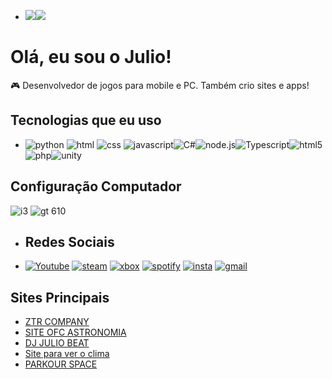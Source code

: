 - ![](https://github-readme-stats.vercel.app/api?username=ztrcompany1&theme=blue-green)![](	https://github-readme-stats.vercel.app/api/top-langs/?username=ztrcompany1&theme=blue-green)

# Olá, eu sou o Julio!

🎮 Desenvolvedor de jogos para mobile e PC. Também crio sites e apps!

## Tecnologias que eu uso

- ![python](https://img.shields.io/badge/Python-3776AB?style=for-the-badge&logo=python&logoColor=white) ![html](https://img.shields.io/badge/HTML-239120?style=for-the-badge&logo=html5&logoColor=white) ![css](https://img.shields.io/badge/CSS-239120?&style=for-the-badge&logo=css3&logoColor=white) ![javascript](https://img.shields.io/badge/JavaScript-F7DF1E?style=for-the-badge&logo=javascript&logoColor=black)![C#](https://img.shields.io/badge/C%23-239120?style=for-the-badge&logo=c-sharp&logoColor=white)![node.js](https://img.shields.io/badge/Node.js-43853D?style=for-the-badge&logo=node.js&logoColor=white)![Typescript](https://img.shields.io/badge/TypeScript-007ACC?style=for-the-badge&logo=typescript&logoColor=white)![html5](https://img.shields.io/badge/HTML5-E34F26?style=for-the-badge&logo=html5&logoColor=white)![php](https://img.shields.io/badge/PHP-777BB4?style=for-the-badge&logo=php&logoColor=white)![unity](https://img.shields.io/badge/Unity-100000?style=for-the-badge&logo=unity&logoColor=white)

## Configuração Computador
![i3](https://img.shields.io/badge/Intel-Core_i3_3th-0071C5?style=for-the-badge&logo=intel&logoColor=white)
![gt 610](https://img.shields.io/badge/NVIDIA-GT610-76B900?style=for-the-badge&logo=nvidia&logoColor=white)


- ## Redes Sociais
- [![Youtube](https://img.shields.io/badge/YouTube-FF0000?style=for-the-badge&logo=youtube&logoColor=whit)](https://www.youtube.com/@DJJULIOBEAT) [![steam](https://img.shields.io/badge/Steam-000000?style=for-the-badge&logo=steam&logoColor=white)](https://steamcommunity.com/profiles/76561199472450752/) [![xbox](https://img.shields.io/badge/Xbox-107C10?style=for-the-badge&logo=xbox&logoColor=white)](https://www.xbox.com/pt-BR/play/user/Ztremnt) [![spotify](https://img.shields.io/badge/Spotify-1ED760?&style=for-the-badge&logo=spotify&logoColor=white)](https://open.spotify.com/intl-pt/artist/62m646FOmtiwCRdz0GI5E2?si=O7Oq3BFIT9CoKYuBv5eY7Q) [![insta](https://img.shields.io/badge/Instagram-E4405F?style=for-the-badge&logo=instagram&logoColor=white)](https://www.instagram.com/dj_julio_beat3/) [![gmail](https://img.shields.io/badge/Gmail-D14836?style=for-the-badge&logo=gmail&logoColor=white)](ztremcompany@gmail.com)

## Sites Principais

- [ZTR COMPANY](https://ztrcompany.site/)
- [SITE OFC ASTRONOMIA](https://siteofcastronomia.site/)
- [DJ JULIO BEAT](https://djjuliobeat.site/)
- [Site para ver o clima](https://ztrem.pythonanywhere.com/)
- [PARKOUR SPACE](https://parkourspace.site/)
